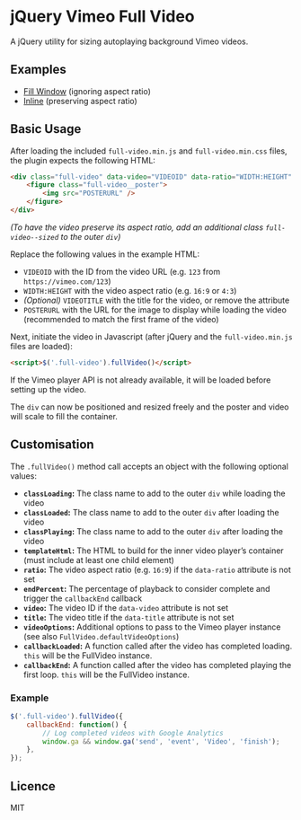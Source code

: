 jQuery Vimeo Full Video
=======================

A jQuery utility for sizing autoplaying background Vimeo videos.

Examples
--------

- [Fill Window](examples/fill-window.html) (ignoring aspect ratio)
- [Inline](examples/inline.html) (preserving aspect ratio)

Basic Usage
-----------

After loading the included `full-video.min.js` and `full-video.min.css` files, the plugin expects the following HTML:

```html
<div class="full-video" data-video="VIDEOID" data-ratio="WIDTH:HEIGHT" data-title="VIDEO TITLE">
    <figure class="full-video__poster">
        <img src="POSTERURL" />
    </figure>
</div>
```

_(To have the video preserve its aspect ratio, add an additional class `full-video--sized` to the outer `div`)_

Replace the following values in the example HTML:

- `VIDEOID` with the ID from the video URL (e.g. `123` from `https://vimeo.com/123`)
- `WIDTH:HEIGHT` with the video aspect ratio (e.g. `16:9` or `4:3`)
- _(Optional)_ `VIDEOTITLE` with the title for the video, or remove the attribute
- `POSTERURL` with the URL for the image to display while loading the video (recommended to match the first frame of the video) 

Next, initiate the video in Javascript (after jQuery and the `full-video.min.js` files are loaded):

```html
<script>$('.full-video').fullVideo()</script>
```

If the Vimeo player API is not already available, it will be loaded before setting up the video.

The `div` can now be positioned and resized freely and the poster and video will scale to fill the container.

Customisation
-------------

The `.fullVideo()` method call accepts an object with the following optional values:

- **`classLoading`:** The class name to add to the outer `div` while loading the video
- **`classLoaded`:** The class name to add to the outer `div` after loading the video
- **`classPlaying`:** The class name to add to the outer `div` after loading the video
- **`templateHtml`:** The HTML to build for the inner video player’s container (must include at least one child element)
- **`ratio`:** The video aspect ratio (e.g. `16:9`) if the `data-ratio` attribute is not set
- **`endPercent`:** The percentage of playback to consider complete and trigger the `callbackEnd` callback
- **`video`:** The video ID if the `data-video` attribute is not set
- **`title`:** The video title if the `data-title` attribute is not set
- **`videoOptions`:** Additional options to pass to the Vimeo player instance (see also `FullVideo.defaultVideoOptions`)
- **`callbackLoaded`:** A function called after the video has completed loading. `this` will be the FullVideo instance.
- **`callbackEnd`:** A function called after the video has completed playing the first loop. `this` will be the FullVideo instance.

### Example

```js
$('.full-video').fullVideo({
    callbackEnd: function() {
        // Log completed videos with Google Analytics
        window.ga && window.ga('send', 'event', 'Video', 'finish');
    },
});
```

Licence
-------

MIT
